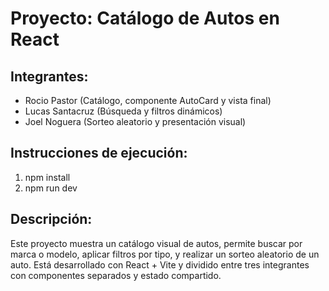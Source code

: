 # Proyecto: Catálogo de Autos en React

## Integrantes:

- Rocio Pastor (Catálogo, componente AutoCard y vista final)
- Lucas Santacruz (Búsqueda y filtros dinámicos)
- Joel Noguera (Sorteo aleatorio y presentación visual)

## Instrucciones de ejecución:

1. npm install
2. npm run dev

## Descripción:

Este proyecto muestra un catálogo visual de autos, permite buscar por marca o modelo, aplicar filtros por tipo, y realizar un sorteo aleatorio de un auto. Está desarrollado con React + Vite y dividido entre tres integrantes con componentes separados y estado compartido.
